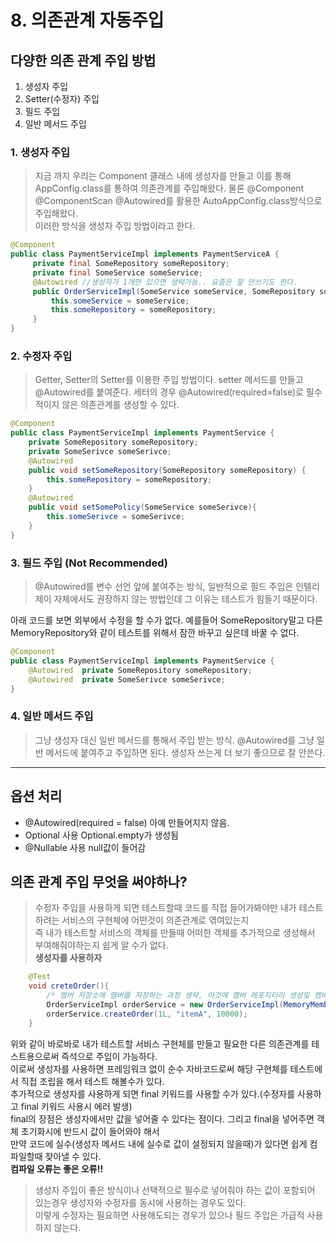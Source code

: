 #  8. 의존관계 자동주입

## 다양한 의존 관계 주입 방법
1. 생성자 주입
2. Setter(수정자) 주입
3. 필드 주입
4. 일반 메서드 주입

### 1. 생성자 주입
>지금 까지 우리는 Component 클래스 내에 생성자를 만들고 이를 통해 AppConfig.class를 통하여 의존관계를 주입해왔다.
물론 @Component @ComponentScan @Autowired를 활용한 AutoAppConfig.class방식으로 주입해왔다.   
이러한 방식을 생성자 주입 방법이라고 한다.
```java
@Component
public class PaymentServiceImpl implements PaymentServiceA {
     private final SomeRepository someRepository;
     private final SomeService someService;
     @Autowired //생성자가 1개만 있으면 생략가능.. 요즘은 잘 안쓰기도 한다.
     public OrderServiceImpl(SomeService someService, SomeRepository someRepository) {
         this.someService = someService;
         this.someRepository = someRepository;
     }
}
```

### 2. 수정자 주입
>Getter, Setter의 Setter를 이용한 주입 방법이다. setter 메서드를 만들고 @Autowired를 붙여준다.
세터의 경우 @Autowired(required=false)로 필수적이지 않은 의존관계를 생성할 수 있다.
```java
@Component
public class PaymentServiceImpl implements PaymentService {
    private SomeRepository someRepository;
    private SomeSerivce someSerivce;
    @Autowired
    public void setSomeRepository(SomeRepository someRepository) {
        this.someRepository = someRepository;
    }
    @Autowired
    public void setSomePolicy(SomeService someSerivce){
        this.someSerivce = someSerivce;
    }
}
```

### 3. 필드 주입 (Not Recommended)
> @Autowired를 변수 선언 앞에 붙여주는 방식, 일반적으로 필드 주입은 인텔리제이 자체에서도 권장하지 않는 방법인데 그 이유는 테스트가 힘들기 때문이다.


  아래 코드를 보면 외부에서 수정을 할 수가 없다. 예를들어 SomeRepository말고 다른 MemoryRepository와 같이 테스트를 위해서 잠깐 바꾸고 싶은데 바꿀 수 없다.
```java
@Component
public class PaymentServiceImpl implements PaymentService {
    @Autowired  private SomeRepository someRepository;
    @Autowired  private SomeSerivce someSerivce;
}
```

### 4. 일반 메서드 주입
> 그냥 생성자 대신 일반 메서드를 통해서 주입 받는 방식. @Autowired를 그냥 일반 메서드에 붙여주고 주입하면 된다. 생성자 쓰는게 더 보기 좋으므로 잘 안쓴다.

***
## 옵션 처리
- @Autowired(required = false) 아예 만들어지지 않음.
- Optional 사용 Optional.empty가 생성됨
- @Nullable 사용 null값이 들어감


## 의존 관계 주입 무엇을 써야하나?
> 수정자 주입을 사용하게 되면 테스트할때 코드를 직접 들어가봐야만 내가 테스트하려는 서비스의 구현체에 어떤것이 의존관계로 엮여있는지  
즉 내가 테스트할 서비스의 객체를 만들때 어떠한 객체를 추가적으로 생성해서 부여해줘야하는지 쉽게 알 수가 없다.  
**생성자를 사용하자**
```java
    @Test
    void creteOrder(){
        /* 멤버 저장소에 멤버를 저장하는 과정 생략, 이것에 멤버 레포지터리 생성및 멤버 추가 작업*/
        OrderServiceImpl orderService = new OrderServiceImpl(MemoryMemberRepository(), new FixDiscountPolicy());
        orderService.createOrder(1L, "itemA", 10000);
    }
```
위와 같이 바로바로 내가 테스트할 서비스 구현체를 만들고 필요한 다른 의존관계를 테스트용으로써 즉석으로 주입이 가능하다.   
이로써 생성자를 사용하면 프레임워크 없이 순수 자바코드로써 해당 구현체를 테스트에서 직접 조립을 해서 테스트 해볼수가 있다.  
추가적으로 생성자를 사용하게 되면 final 키워드를 사용할 수가 있다.(수정자를 사용하고 final 키워드 사용시 에러 발생)  
final의 장점은 생성자에서만 값을 넣어줄 수 있다는 점이다. 그리고 final을 넣어주면 객체 초기화시에 반드시 값이 들어와야 해서   
만약 코드에 실수(생성자 메서드 내에 실수로 값이 설정되지 않을때)가 있다면 쉽게 컴파일할때 찾아낼 수 있다.  
**컴파일 오류는 좋은 오류!!**
> 생성자 주입이 좋은 방식이나 선택적으로 필수로 넣어줘야 하는 값이 포함되어 있는경우 생성자와 수정자를 동시에 사용하는 경우도 있다.  
이렇게 수정자는 필요하면 사용해도되는 경우가 있으나 필드 주입은 가급적 사용하지 않는다.  
